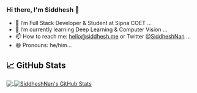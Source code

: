 ### Hi there, I'm Siddhesh 👋

- 🔭 I’m Full Stack Developer & Student at Sipna COET ...
- 🌱 I’m currently learning Deep Learning & Computer Vision ...
- 📫 How to reach me: hello@siddhesh.me or Twitter [@SiddheshNan](https://twitter.com/SiddheshNan) ...
- 😄 Pronouns: he/him...
<!-- - ⚡ Fun fact: Visit my blog at [blog.siddhesh.me](https://blog.siddhesh.me) for some existential crisis ...-->

## &#x1f4c8; GitHub Stats


<a href="https://github.com/SiddheshNan">
  <img align="center" src="https://github-readme-stats.vercel.app/api/top-langs/?username=SiddheshNan&hide=html,css,asl,php,tex&title_color=ffffff&text_color=c9cacc&icon_color=2bbc8a&bg_color=1d1f21&langs_count=3" />
</a>
<a href="https://github.com/SiddheshNan">
  <img align="center" src="https://github-readme-stats.vercel.app/api?username=SiddheshNan&show_icons=true&line_height=27&count_private=true&title_color=ffffff&text_color=c9cacc&icon_color=2bbc8a&bg_color=1d1f21" alt="SiddheshNan's GitHub Stats" />
</a>
